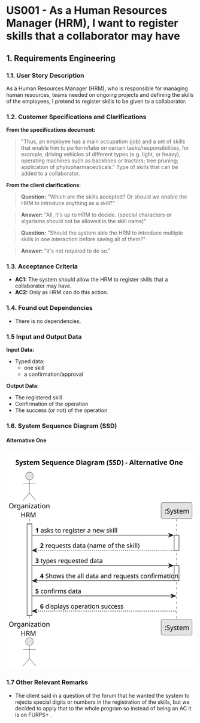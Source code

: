 # US001 - As a Human Resources Manager (HRM), I want to register skills that a collaborator may have


## 1. Requirements Engineering

### 1.1. User Story Description

As a Human Resources Manager (HRM), who is responsible for managing human resources, teams needed on ongoing projects and defining the skills of the employees, I pretend to register skills to be given to a collaborator.

### 1.2. Customer Specifications and Clarifications 

**From the specifications document:**

>	"Thus, an employee has a main occupation (job) and a set of skills
that enable him to perform/take on certain tasks/responsibilities, for example, driving
vehicles of different types (e.g. light, or heavy), operating machines such as backhoes
or tractors; tree pruning; application of phytopharmaceuticals." Type of skills that can be added to a collaborator.
 

**From the client clarifications:**
> **Question:** "Which are the skills accepted? Or should we enable the HRM to introduce anything as a skill?"

>
> **Answer:** "All, it's up to HRM to decide. (special characters or algarisms should not be allowed in the skill name)"

> **Question:** "Should the system able the HRM to introduce multiple skills in one interaction before saving all of them?"

>
> **Answer:** "it's not required to do so."

### 1.3. Acceptance Criteria

* **AC1:** The system should allow the HRM to register skills that a collaborator may have.
* **AC2:** Only as HRM can do this action.

### 1.4. Found out Dependencies

* There is no dependencies.

### 1.5 Input and Output Data

**Input Data:**

* Typed data:
    * one skill
    * a confirmation/approval

**Output Data:**
  
* The registered skill
* Confirmation of the operation
* The success (or not) of the operation

### 1.6. System Sequence Diagram (SSD)

#### Alternative One

![System Sequence Diagram - Alternative One](svg/us001-system-sequence-diagram-alternative-one-System_Sequence_Diagram__SSD____Alternative_One.svg)

### 1.7 Other Relevant Remarks

* The client said in a question of the forum that he wanted the system to rejects special digits or numbers in the registration of the skills, but we decided to apply that to the whole program so instead of being an AC it is on FURPS+ .

